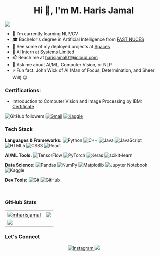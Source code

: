 <!--
**heheboi/heheboi** is a ✨ _special_ ✨ repository because its `README.md` (this file) appears on your GitHub profile.
-->

<h1 align="center">Hi 👋, I'm M. Haris Jamal</h1>
<img src="https://user-images.githubusercontent.com/73097560/115834477-dbab4500-a447-11eb-908a-139a6edaec5c.gif">

- 🌱 I'm currently learning NLP/CV
- 🎓 Bachelor's degree in Artificial Intelligence from [FAST NUCES](https://www.nu.edu.pk/)
- 🔭 See some of my deployed projects at [Spaces](https://huggingface.co/HEHEBOIOG)
- 💼 AI Intern at [Systems Limited](https://www.systemsltd.com/PK)
- 📫 Reach me at [harisjamal01@icloud.com](mailto:harisjamal01@icloud.com)
- 💬 Ask me about AI/ML, Computer Vision, or NLP
- ⚡ Fun fact: John Wick of AI (Man of Focus, Determination, and Sheer Will) 😉

### Certifications:
- Introduction to Computer Vision and Image Processing by IBM: [Certificate](https://www.coursera.org/account/accomplishments/verify/8HUNPK5TA2HE)

![GitHub followers](https://img.shields.io/github/followers/harisboiii?style=social)
[![Gmail](https://img.shields.io/badge/-Gmail-c14438?style=flat-square&logo=Gmail&logoColor=white&link=mailto:heheboiharis@gmail.com)](mailto:heheboiharis@gmail.com)
[![Kaggle](https://img.shields.io/badge/-Kaggle-black?style=flat-square&logo=kaggle&link=https://www.kaggle.com/kaledhoshme123/)](https://www.kaggle.com/kaledhoshme123)

### Tech Stack

**Languages & Frameworks:**
![Python](https://img.shields.io/badge/python-3670A0?style=for-the-badge&logo=python&logoColor=ffdd54)
![C++](https://img.shields.io/badge/C%2B%2B-00599C.svg?style=for-the-badge&logo=c%2B%2B)
![Java](https://img.shields.io/badge/Java-DF0030.svg?style=for-the-badge&logo=java)
![JavaScript](https://img.shields.io/badge/javascript-%23323330.svg?style=for-the-badge&logo=javascript&logoColor=%23F7DF1E)
![HTML5](https://img.shields.io/badge/html5-%23E34F26.svg?style=for-the-badge&logo=html5&logoColor=white)
![CSS3](https://img.shields.io/badge/css3-%231572B6.svg?style=for-the-badge&logo=css3&logoColor=white)
![React](https://img.shields.io/badge/react-%2320232a.svg?style=for-the-badge&logo=react&logoColor=%2361DAFB)

**AI/ML Tools:**
![TensorFlow](https://img.shields.io/badge/TensorFlow-%23FF6F00.svg?style=for-the-badge&logo=TensorFlow&logoColor=white)
![PyTorch](https://img.shields.io/badge/PyTorch-E4572B.svg?style=for-the-badge&logo=pytorch)
![Keras](https://img.shields.io/badge/Keras-%23D00000.svg?style=for-the-badge&logo=Keras&logoColor=white)
![scikit-learn](https://img.shields.io/badge/scikit--learn-%23F7931E.svg?style=for-the-badge&logo=scikit-learn&logoColor=white)

**Data Science:**
![Pandas](https://img.shields.io/badge/pandas-%23150458.svg?style=for-the-badge&logo=pandas&logoColor=white)
![NumPy](https://img.shields.io/badge/numpy-%23013243.svg?style=for-the-badge&logo=numpy&logoColor=white)
![Matplotlib](https://img.shields.io/badge/Matplotlib-%23ffffff.svg?style=for-the-badge&logo=Matplotlib&logoColor=black)
![Jupyter Notebook](https://img.shields.io/badge/jupyter-%23FA0F00.svg?style=for-the-badge&logo=jupyter&logoColor=white)
![Kaggle](https://img.shields.io/badge/Kaggle-035a7d?style=for-the-badge&logo=kaggle&logoColor=white)

**Dev Tools:**
![Git](https://img.shields.io/badge/git-%23F05033.svg?style=for-the-badge&logo=git&logoColor=white)
![GitHub](https://img.shields.io/badge/github-%23121011.svg?style=for-the-badge&logo=github&logoColor=white)

<br/>

### GitHub Stats

<table>
 <tr>
  <td>
   <a href="https://www.github.com/mharisjamal">
     <img src="https://github-readme-stats.vercel.app/api?username=harisboiii&show_icons=true&theme=tokyonight&count_private=true&hide_border=true" alt="mharisjamal" />   
   </a>
  </td>
  <td> 
   <a href="https://www.github.com/mharisjamal">
    <img src="https://github-readme-streak-stats.herokuapp.com?user=harisboiii&hide_border=true&theme=tokyonight" />
   </a>
  </td>
 </tr>
 <tr>
  <td>
   <a href="https://www.github.com/mharisjamal">
    <img src="https://github-readme-stats.vercel.app/api/top-langs/?username=mharisjamal&langs_count=8&layout=compact&theme=tokyonight&hide_border=true" />
   </a>
  </td>
 </tr>
</table>

### Let's Connect
<p align="center"> 
 <a href="https://www.instagram.com/heheboiog">
  <img alt="Instagram" src="https://img.shields.io/badge/heheboiog%23E4405F.svg?&style=for-the-badge&logo=Instagram&logoColor=white"/>
 </a>
   
 <a href="https://linkedin.com/in/mharisjamal">
  <img src="https://img.shields.io/badge/linkedin-%230077B5.svg?&style=for-the-badge&logo=linkedin&logoColor=white"/>
 </a>
</p>
